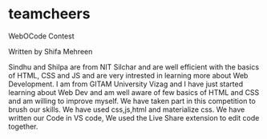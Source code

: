 # teamcheers
WebOCode Contest

Written by Shifa Mehreen

Sindhu and Shilpa are from NIT Silchar and are well efficient with the basics of HTML, CSS and JS and are very intrested in learning more about Web Development.
I am from GITAM University Vizag and I have just started learning about Web Dev and am well aware of few basics of HTML and CSS and am willing to improve myself.
We have taken part in this competition to brush our skills.
We have used css,js,html and materialize css.
We have written our Code in VS code, We used the Live Share extension to edit code together.
